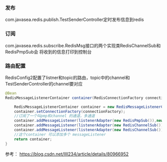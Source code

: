 ### 发布
com.javasea.redis.publish.TestSenderController定时发布信息到redis
### 订阅
com.javasea.redis.subscribe.RedisMsg接口的两个实现类RedisChannelSub和RedisPmpSub会
将收到的信息打印到控制台
### 路由配置
RedisConfig2配置了listner和topic的路由，topic中的channel和TestSenderController的channel要对应

```java
@Bean
RedisMessageListenerContainer container(RedisConnectionFactory connectionFactory) {

    RedisMessageListenerContainer container = new RedisMessageListenerContainer();
    container.setConnectionFactory(connectionFactory);
    //订阅了一个叫pmp和channel 的通道，多通道
    container.addMessageListener(listenerAdapter(new RedisPmpSub()),new PatternTopic("pmp"));
    container.addMessageListener(listenerAdapter(new RedisChannelSub()),new PatternTopic("channel"));
    container.addMessageListener(listenerAdapter(new RedisChannelSub()),new PatternTopic("flowMsgChennel"));
    //这个container 可以添加多个 messageListener
    return container;
}
```

参考：
https://blog.csdn.net/llll234/article/details/80966952

